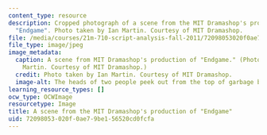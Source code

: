 ```yaml
---
content_type: resource
description: Cropped photograph of a scene from the MIT Dramashop's production of
  "Endgame". Photo taken by Ian Martin. Courtesy of MIT Dramashop.
file: /media/courses/21m-710-script-analysis-fall-2011/72098053020f0ae79be156520cd0fcfa_21m-710f11-th.jpg
file_type: image/jpeg
image_metadata:
  caption: A scene from MIT Dramashop's production of "Endgame." (Photo taken by Ian
    Martin. Courtesy of MIT Dramashop.)
  credit: Photo taken by Ian Martin. Courtesy of MIT Dramashop.
  image-alt: The heads of two people peek out from the top of garbage bins.
learning_resource_types: []
ocw_type: OCWImage
resourcetype: Image
title: A scene from the MIT Dramashop's production of "Endgame"
uid: 72098053-020f-0ae7-9be1-56520cd0fcfa
---
```


